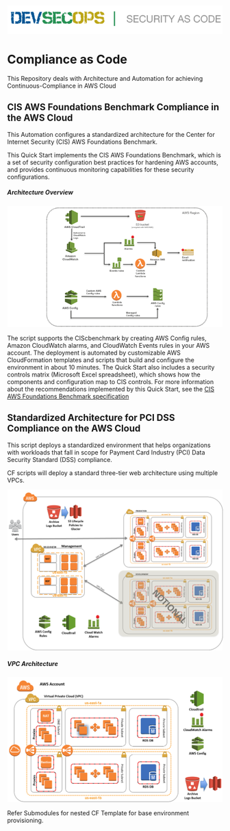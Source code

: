 
![](./wiki_assets/devsecops.png)

# Compliance as Code
This Repository deals with Architecture and Automation for achieving Continuous-Compliance in AWS Cloud

## CIS AWS Foundations Benchmark Compliance in the AWS Cloud

This Automation configures a standardized architecture for the Center for Internet Security (CIS) AWS Foundations Benchmark.

This Quick Start implements the CIS AWS Foundations Benchmark, which is a set of security configuration best practices for hardening AWS accounts, and provides continuous monitoring capabilities for these security configurations.

##### Architecture Overview

![Quick Start architecture for CIS AWS Foundations Benchmark](./wiki_assets/CIS_Benchmark_Architecture.png)


The script supports the CIScbenchmark by creating AWS Config rules, Amazon CloudWatch alarms, and CloudWatch Events rules in your AWS account. The deployment is automated by customizable AWS CloudFormation templates and scripts that build and configure the environment in about 10 minutes. The Quick Start also includes a security controls matrix (Microsoft Excel spreadsheet), which shows how the components and configuration map to CIS controls. For more information about the recommendations implemented by this Quick Start, see the [CIS AWS Foundations Benchmark specification](https://d0.awsstatic.com/whitepapers/compliance/AWS_CIS_Foundations_Benchmark.pdf) 


## Standardized Architecture for PCI DSS Compliance on the AWS Cloud

This script deploys a standardized environment that helps organizations with workloads that fall in scope for Payment Card Industry (PCI) Data Security Standard (DSS) compliance.

CF scripts will deploy a standard three-tier web architecture using multiple VPCs.

![Architecture](./wiki_assets/images/quick-start-architecture.png)

##### VPC Architecture

![Architecture](./wiki_assets/images/quick-start-vpc-highlight.png)

Refer Submodules for nested CF Template for base environment provisioning.
